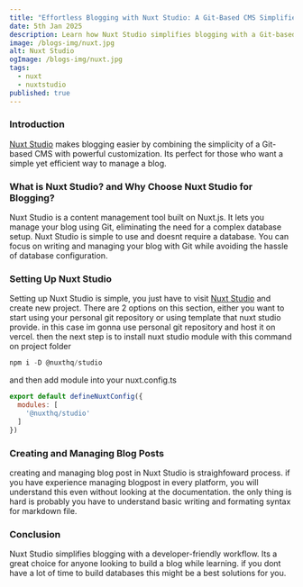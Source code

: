 ```yaml
---
title: "Effortless Blogging with Nuxt Studio: A Git-Based CMS Simplified"
date: 5th Jan 2025
description: Learn how Nuxt Studio simplifies blogging with a Git-based CMS
image: /blogs-img/nuxt.jpg
alt: Nuxt Studio
ogImage: /blogs-img/nuxt.jpg
tags:
  - nuxt
  - nuxtstudio
published: true
---
```


### Introduction

[Nuxt Studio](https://nuxt.studio/) makes blogging easier by combining the simplicity of a Git-based CMS with powerful customization. Its perfect for those who want a simple yet efficient way to manage a blog. 

### What is Nuxt Studio? and Why Choose Nuxt Studio for Blogging?

Nuxt Studio is a content management tool built on Nuxt.js. It lets you manage your blog using Git, eliminating the need for a complex database setup. Nuxt Studio is simple to use and doesnt require a database. You can focus on writing and managing your blog with Git while avoiding the hassle of database configuration.

### Setting Up Nuxt Studio

Setting up Nuxt Studio is simple, you just have to visit [Nuxt Studio](https://nuxt.studio/docs/get-started/setup) and create new project. There are 2 options on this section, either you want to start using your personal git repository or using template that nuxt studio provide. in this case im gonna use personal git repository and host it on vercel. then the next step is to install nuxt studio module with this command on project folder

```js
npm i -D @nuxthq/studio
```

and then add module into your nuxt.config.ts

```js
export default defineNuxtConfig({
  modules: [
    '@nuxthq/studio'
  ]
})
```

### Creating and Managing Blog Posts

creating and managing blog post in Nuxt Studio is straighfoward process. if you have experience managing blogpost in every platform, you will understand this even without looking at the documentation. the only thing is hard is probably you have to understand basic writing and formating syntax for markdown file.

### Conclusion

Nuxt Studio simplifies blogging with a developer-friendly workflow. Its a great choice for anyone looking to build a blog while learning. if you dont have a lot of time to build databases this might be a best solutions for you.

